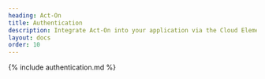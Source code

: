 ```yaml
---
heading: Act-On
title: Authentication
description: Integrate Act-On into your application via the Cloud Elements APIs.
layout: docs
order: 10
---
```


{% include authentication.md %}
